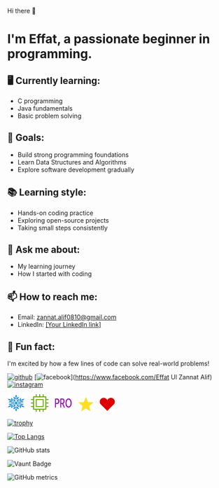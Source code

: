  Hi there 👋  
# I'm Effat, a passionate beginner in programming.

## 🖥️ Currently learning: 
- C programming  
- Java fundamentals  
- Basic problem solving

## 🚀 Goals:
- Build strong programming foundations  
- Learn Data Structures and Algorithms  
- Explore software development gradually

## 📚 Learning style:
- Hands-on coding practice  
- Exploring open-source projects  
- Taking small steps consistently

## 💬 Ask me about:  
- My learning journey  
- How I started with coding

## 📫 How to reach me: 
- Email: zannat.alif0810@gmail.com 
- LinkedIn: [[Your LinkedIn link]](https://www.linkedin.com/in/effat-ul-zannat-alif-alif-955551379?utm_source=share&utm_campaign=share_via&utm_content=profile&utm_medium=android_app)

## 🎯 Fun fact:
I'm excited by how a few lines of code can solve real-world problems!

[<img src='https://cdn.jsdelivr.net/npm/simple-icons@3.0.1/icons/github.svg' alt='github' height='40'>](https://github.com/Effat001)  [<img src='https://cdn.jsdelivr.net/npm/simple-icons@3.0.1/icons/facebook.svg' alt='facebook' height='40'>](https://www.facebook.com/Effat Ul Zannat Alif)  [<img src='https://cdn.jsdelivr.net/npm/simple-icons@3.0.1/icons/instagram.svg' alt='instagram' height='40'>](https://www.instagram.com/effat_ul_zannat_alif/)  

<a href='https://archiveprogram.github.com/'><img src='https://raw.githubusercontent.com/acervenky/animated-github-badges/master/assets/acbadge.gif' width='40' height='40'></a> <a href='https://docs.github.com/en/developers'><img src='https://raw.githubusercontent.com/acervenky/animated-github-badges/master/assets/devbadge.gif' width='40' height='40'></a> <a href='https://github.com/pricing'><img src='https://raw.githubusercontent.com/acervenky/animated-github-badges/master/assets/pro.gif' width='40' height='40'></a> <a href='https://stars.github.com/'><img src='https://raw.githubusercontent.com/acervenky/animated-github-badges/master/assets/starbadge.gif' width='35' height='35'></a> <a href='https://docs.github.com/en/github/supporting-the-open-source-community-with-github-sponsors'><img src='https://raw.githubusercontent.com/acervenky/animated-github-badges/master/assets/sponsorbadge.gif' width='35' height='35'></a> 

[![trophy](https://github-profile-trophy.vercel.app/?username=Effat001)](https://github.com/ryo-ma/github-profile-trophy)

[![Top Langs](https://github-readme-stats.vercel.app/api/top-langs/?username=Effat001)](https://github.com/anuraghazra/github-readme-stats)

![GitHub stats](https://github-readme-stats.vercel.app/api?username=Effat001&show_icons=true&count_private=true)  

![Vaunt Badge](https://api.vaunt.dev/v1/github/entities/Effat001/contributions?format=svg&private=true)  

![GitHub metrics](https://metrics.lecoq.io/Effat001)  
